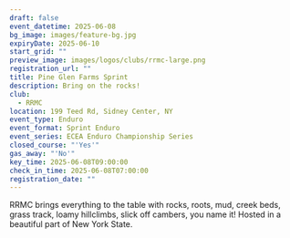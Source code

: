 ```yaml
---
draft: false
event_datetime: 2025-06-08
bg_image: images/feature-bg.jpg
expiryDate: 2025-06-10
start_grid: ""
preview_image: images/logos/clubs/rrmc-large.png
registration_url: ""
title: Pine Glen Farms Sprint
description: Bring on the rocks!
club:
  - RRMC
location: 199 Teed Rd, Sidney Center, NY
event_type: Enduro
event_format: Sprint Enduro
event_series: ECEA Enduro Championship Series
closed_course: "'Yes'"
gas_away: "'No'"
key_time: 2025-06-08T09:00:00
check_in_time: 2025-06-08T07:00:00
registration_date: ""
---
```

RRMC brings everything to the table with rocks, roots, mud, creek beds, grass track, loamy hillclimbs, slick off cambers, you name it! Hosted in a beautiful part of New York State.
